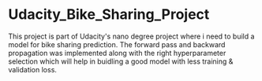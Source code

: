 # Udacity_Bike_Sharing_Project

This project is part of Udacity's nano degree project where i need to build a model for bike sharing prediction.
The forward pass and backward propagation was implemented along with the right hyperparameter selection which will help in buidling a
good model with less training & validation loss.
